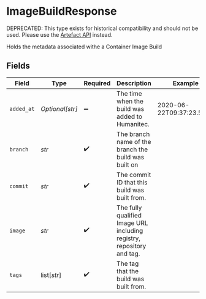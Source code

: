 # ImageBuildResponse

DEPRECATED: This type exists for historical compatibility and should not be used. Please use the [Artefact API](https://api-docs.humanitec.com/#tag/Artefact) instead.

Holds the metadata associated withe a Container Image Build


## Fields

| Field                                                                 | Type                                                                  | Required                                                              | Description                                                           | Example                                                               |
| --------------------------------------------------------------------- | --------------------------------------------------------------------- | --------------------------------------------------------------------- | --------------------------------------------------------------------- | --------------------------------------------------------------------- |
| `added_at`                                                            | *Optional[str]*                                                       | :heavy_minus_sign:                                                    | The time when the build was added to Humanitec.                       | 2020-06-22T09:37:23.523Z                                              |
| `branch`                                                              | *str*                                                                 | :heavy_check_mark:                                                    | The branch name of the branch the build was built on                  |                                                                       |
| `commit`                                                              | *str*                                                                 | :heavy_check_mark:                                                    | The commit ID that this build was built from.                         |                                                                       |
| `image`                                                               | *str*                                                                 | :heavy_check_mark:                                                    | The fully qualified Image URL including registry, repository and tag. |                                                                       |
| `tags`                                                                | list[*str*]                                                           | :heavy_check_mark:                                                    | The tag that the build was built from.                                |                                                                       |